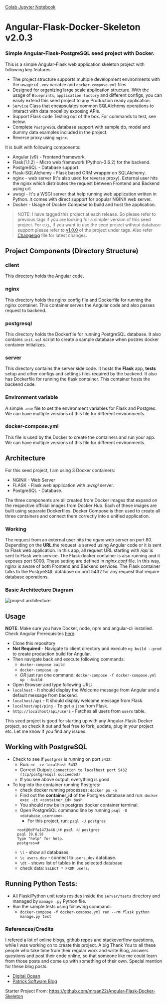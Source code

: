 # 
[Colab Jupyter Notebook](https://colab.research.google.com/github/ml-heroes/movie-recom/blob/master/ml/movie-recom.ipynb)

# Angular-Flask-Docker-Skeleton v2.0.3

### Simple Angular-Flask-PostgreSQL seed project with Docker.

This is a simple Angular-Flask web application skeleton project with following key
features:

- The project structure supports multiple development environments with the usage of `.env`
  variable and `docker.compose.yml` files.
- Designed for organizing large scale application structure. With the usage of `Blueprints`,
  `application factory` and different configs, you can easily extend this seed project to any
  Production ready application.
- `Service` Class that encapsulates common SQLAlchemy operations to interact with data model by
  exposing APIs.
- Support Flask code Testing out of the box. For commands to test, see below.
- Complete `PostgreSQL` database support with sample db, model and dummy data examples included in
  the project.
- Reverse proxy using `nginx`.

It is built with following components:

- Angular (v9) - Frontend framework.
- Flask(1.1.2) - Micro web framework (Python-3.6.2) for the backend.
- PostgreSQL - Database support.
- Flask-SQLAlchemy - Flask based ORM wrapper on SQLAlchemy.
- nginx - web server (It's also used for reverse proxy). External user hits the nginx which distributes the request between Frontend and Backend using url.
- uwsgi - It's a WSGI server that help running web application written in Python. It comes with direct support for popular NGINX web server.
- Docker - Usage of Docker Compose to build and host the application.

> NOTE: I have tagged this project at each release. So please refer to previous tags if you
> are looking for a simpler version of this seed project. For e.g., If you want to use
> the seed project without database support please refer to [v1.0.0](https://github.com/mrsan22/Angular-Flask-Docker-Skeleton/tree/v1.0.0) of
> the project under tags. Also refer [Changelog](https://github.com/mrsan22/Angular-Flask-Docker-Skeleton/blob/master/CHANGELOG.md) file for latest changes.

## Project Components (Directory Structure)

### client

This directory holds the Angular code.

### nginx

This directory holds the nginx config file and Dockerfile for running the nginx container. This container serves the Angular code and also passes request to backend.

### postgresql

This directory holds the Dockerfile for running PostgreSQL database. It also contains `init.sql`
script to create a sample database when postres docker container initializes.

### server

This directory contains the server side code. It hosts the **Flask** app, **tests** setup and
other configs and settings files required by the backend. It also has Dockerfile for running the
flask container. This container hosts the backend code.

### Environment variable

A simple `.env` file to set the environment variables for Flask and Postgres. We can have multiple
versions of this file for different environments.

### docker-compose.yml

This file is used by the Docker to create the containers and run your app. We can have multiple
versions of this file for different environments.

## Architecture

For this seed project, I am using 3 Docker containers:

- NGINX - Web Server
- FLASK - Flask web application with _uwsgi_ server.
- PostgreSQL - Database.

The three components are all created from Docker images that expand on the respective official
images from Docker Hub. Each of these images are built using separate Dockerfiles. Docker Compose
is then used to create all three containers and connect them correctly into a unified application.

### Working

The request from an external user hits the _nginx_ web server on port 80. Depending on the
**URL**,the request is served using Angular code or it is sent to Flask web application. In this
app, all request URL starting with _/api_ is sent to Flask web service. The Flask docker
container is also running and it exposes port 5000. These setting are defined in _nginx.conf_
file. In this way, nginx is aware of both Frontend and Backend services. The Flask container
talks to the PostgreSQL database on port 5432 for any request that require database operations.

### Basic Architecture Diagram

![project architecture](https://github.com/mrsan22/Angular-Flask-Docker-Skeleton/blob/master/project_architecture.png)

## Usage

**NOTE**: Make sure you have Docker, node, npm and angular-cli installed. Check Angular
Prerequisites [here](https://github.com/angular/angular-cli#prerequisites).

- Clone this repository
- **Not Required** - Navigate to client directory and execute `ng build --prod` to create production build for Angular.
- Then navigate back and execute following commands:
  - `docker-compose build`
  - `docker-compose up`
  - _OR_ just run one command: `docker-compose -f docker-compose.yml up --build`
- Open Browser and type following URL:
- `localhost` - It should display the Welcome message from Angular and a default message from
  backend.
- `localhost/api` - It should display welcome message from Flask.
- `localhost/api/ping` - To get a `json` from Flask.
- `http://localhost/api/users` - Fetches all users from `users` table.

This seed project is good for starting up with any Angular-Flask-Docker project, so check it out and feel free to fork, update, plug in your project etc. Let me know if you find any issues.

## Working with PostgreSQL

- Check to see if `postgres` is running on port `5432`:
  - Run: `nc -zv localhost 5432`
  - Correct Output: `Connection to localhost port 5432 [tcp/postgresql] succeeded!`
  - If you see above output, everything is good
- To log into the container running Postgres:
  - check docker running processes: `docker ps -a`
  - Find out the **container_id** of the Postgres database and run: `docker exec -it <container_id> bash`
  - You should now be in postgres docker container terminal:
  - Open PostgreSQL command line by running `psql -U <database_username>`.
    - For this project, run: `psql -U postgres`
  ```
    root@0dffa1473a46:/# psql -U postgres
    psql (9.6.9)
    Type "help" for help.
    postgres=#
  ```
  - `\l` - show all databases
  - `\c users_dev` - connect to `users_dev` database.
  - `\dt` - shows list of tables in the selected database
  - check data: `SELECT * FROM users;`

## Running Python Tests:

- All Flask/Python unit tests resides inside the `server/tests` directory and managed by `manage .py` Python file.
- Run the sample tests using following command:
  - `docker-compose -f docker-compose.yml run --rm flask python manage.py test`

### References/Credits

I refered a lot of online blogs, github repos and stackoverflow questions, while I was working on to create this project. A big Thank You to all these people who take time from their regular work and write Blog, answers questions and post their code online, so that someone like me could learn from those posts and come up with something of their own. Special mention for these blog posts.

- [Digital Ocean](https://www.digitalocean.com/community/tutorials/how-to-serve-flask-applications-with-uwsgi-and-nginx-on-ubuntu-14-04)
- [Patrick Software Blog](http://www.patricksoftwareblog.com/how-to-use-docker-and-docker-compose-to-create-a-flask-application/)

Starter Project From: https://github.com/mrsan22/Angular-Flask-Docker-Skeleton

